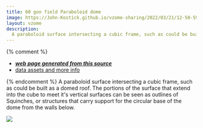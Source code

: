 ```yaml
---
title: 60 gon field Paraboloid dome
image: https://John-Kostick.github.io/vzome-sharing/2022/03/21/12-50-59-60-gon field-Paraboloid dome/60-gon field-Paraboloid dome.png
layout: vzome
description:
  A paraboloid surface intersecting a cubic frame, such as could be built as a domed roof.
---
```


{% comment %}
 - [***web page generated from this source***][post]
 - [data assets and more info][github]

[post]: <https://John-Kostick.github.io/vzome-sharing/2022/03/21/60-gon field-Paraboloid dome-12-50-59.html>
[github]: <https://github.com/John-Kostick/vzome-sharing/tree/main/2022/03/21/12-50-59-60-gon field-Paraboloid dome/>
{% endcomment %}
 A paraboloid surface intersecting a cubic frame, such as could be built as a domed roof.  The portions of the surface that extend into the cube to meet it's vertical surfaces can be seen as outlines of Squinches, or structures that carry support for the circular base of the dome from the walls below.  

<vzome-viewer style="width: 100%; height: 65vh;"
       src="https://John-Kostick.github.io/vzome-sharing/2022/03/21/12-50-59-60-gon field-Paraboloid dome/60-gon field-Paraboloid dome.vZome" >
  <img src="https://John-Kostick.github.io/vzome-sharing/2022/03/21/12-50-59-60-gon field-Paraboloid dome/60-gon field-Paraboloid dome.png" />
</vzome-viewer>
